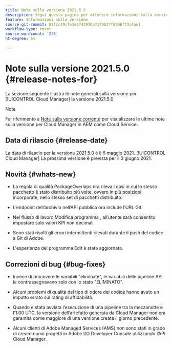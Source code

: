 ```yaml
---
title: Note sulla versione 2021.5.0
description: Segui questa pagina per ottenere informazioni sulla versione 2021.5.0 di Cloud Manager
feature: Informazioni sulla versione
source-git-commit: 83fcc49c7e3e3742930a7179b27f899bff3c4ae1
workflow-type: tm+mt
source-wordcount: '235'
ht-degree: 5%

---
```


# Note sulla versione 2021.5.0 {#release-notes-for}

La sezione seguente illustra le note generali sulla versione per [!UICONTROL Cloud Manager] la versione 2021.5.0.

>[!NOTE]
>Fai riferimento a [Note sulla versione corrente](https://experienceleague.adobe.com/docs/experience-manager-cloud-service/onboarding/getting-access/release-notes-cloud-manager/release-notes-cm-current.html?lang=en#getting-access) per visualizzare le ultime note sulla versione per Cloud Manager in AEM come Cloud Service.

## Data di rilascio {#release-date}

La data di rilascio per la versione 2021.5.0 è il 6 maggio 2021.
[!UICONTROL Cloud Manager]
La prossima versione è prevista per il 3 giugno 2021.

## Novità {#whats-new}

* La regola di qualità PackageOverlaps ora rileva i casi in cui lo stesso pacchetto è stato distribuito più volte, ovvero in più posizioni incorporate, nello stesso set di pacchetti distribuito.

* L’endpoint dell’archivio nell’API pubblica ora include l’URL Git.

* Nel flusso di lavoro Modifica programma , all’utente sarà consentito impostare solo valori KPI non decimali.

* Sono stati risolti gli errori intermittenti rilevati durante il push del codice a Git di Adobe.

* L&#39;esperienza del programma Edit è stata aggiornata.

## Correzioni di bug {#bug-fixes}

* Invece di rimuovere le variabili &quot;eliminate&quot;, le variabili delle pipeline API le contrassegnavano solo con lo stato &quot;ELIMINATO&quot;.

* Alcuni problemi di qualità del tipo di odore del codice hanno avuto un impatto errato sul rating di affidabilità.

* Quando è stata avviata l’esecuzione di una pipeline tra la mezzanotte e l’1:00 UTC, la versione dell’artefatto generata da Cloud Manager non era garantita come maggiore di una versione creata il giorno precedente.

* Alcuni clienti di Adobe Managed Services (AMS) non sono stati in grado di creare nuovi progetti in Adobe I/O Developer Console utilizzando l’API Cloud Manager.
